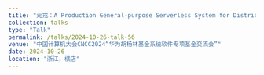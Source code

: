 ```yaml
---
title: "元戎：A Production General-purpose Serverless System for Distributed Applications in the Cloud"
collection: talks
type: "Talk"
permalink: /talks/2024-10-26-talk-56
venue: "中国计算机大会CNCC2024“华为胡杨林基金系统软件专项基金交流会”"
date: 2024-10-26
location: "浙江，横店"
---
```

